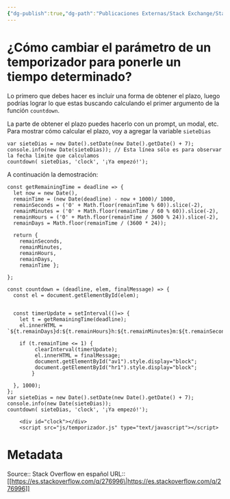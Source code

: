 ```yaml
---
{"dg-publish":true,"dg-path":"Publicaciones Externas/Stack Exchange/Stack Overflow en español/es.stackoverflow.com-276996.md","permalink":"/publicaciones-externas/stack-exchange/stack-overflow-en-espanol/es-stackoverflow-com-276996/","title":"¿Cómo cambiar el parámetro de un temporizador para ponerle un tiempo determinado?","hide":true,"noteIcon":"default","created":"2024-04-03T12:49:10.506-06:00","updated":"2024-04-05T16:43:55.474-06:00"}
---
```


# ¿Cómo cambiar el parámetro de un temporizador para ponerle un tiempo determinado?

Lo primero que debes hacer es incluir una forma de obtener el plazo, luego podrías lograr lo que estas buscando calculando el primer argumento de la función `countdown`. 

La parte de obtener el plazo puedes hacerlo con un prompt, un modal, etc. Para mostrar cómo calcular el plazo, voy a agregar la variable `sieteDias`


    var sieteDias = new Date().setDate(new Date().getDate() + 7);
    console.info(new Date(sieteDias)); // Esta línea sólo es para observar la fecha límite que calculamos
    countdown( sieteDias, 'clock', '¡Ya empezó!');

A continuación la demostración:

<!-- begin snippet: js hide: false console: true babel: null -->

<!-- language: lang-js -->

    const getRemainingTime = deadline => {
      let now = new Date(),
      remainTime = (new Date(deadline) - now + 1000)/ 1000,
      remainSeconds = ('0' + Math.floor(remainTime % 60)).slice(-2),
      remainMinutes = ('0' + Math.floor(remainTime / 60 % 60)).slice(-2),
      remainHours = ('0' + Math.floor(remainTime / 3600 % 24)).slice(-2),
      remainDays = Math.floor(remainTime / (3600 * 24));

      return {
        remainSeconds,
        remainMinutes,
        remainHours,
        remainDays,
        remainTime };

    };

    const countdown = (deadline, elem, finalMessage) => {
      const el = document.getElementById(elem);
     

      const timerUpdate = setInterval(()=> {
        let t = getRemainingTime(deadline);
        el.innerHTML = `${t.remainDays}d:${t.remainHours}h:${t.remainMinutes}m:${t.remainSeconds}s`;

        if (t.remainTime <= 1) {     
             clearInterval(timerUpdate);
             el.innerHTML = finalMessage;
             document.getElementById("av1").style.display="block";  
             document.getElementById("hr1").style.display="block";  
            }   

      }, 1000);
    };
    var sieteDias = new Date().setDate(new Date().getDate() + 7);
    console.info(new Date(sieteDias));
    countdown( sieteDias, 'clock', '¡Ya empezó!');

<!-- language: lang-html -->

        <div id="clock"></div>
        <script src="js/temporizador.js" type="text/javascript"></script>  

<!-- end snippet -->



# Metadata
Source:: Stack Overflow en español
URL:: [[https://es.stackoverflow.com/q/276996\|https://es.stackoverflow.com/q/276996]]

